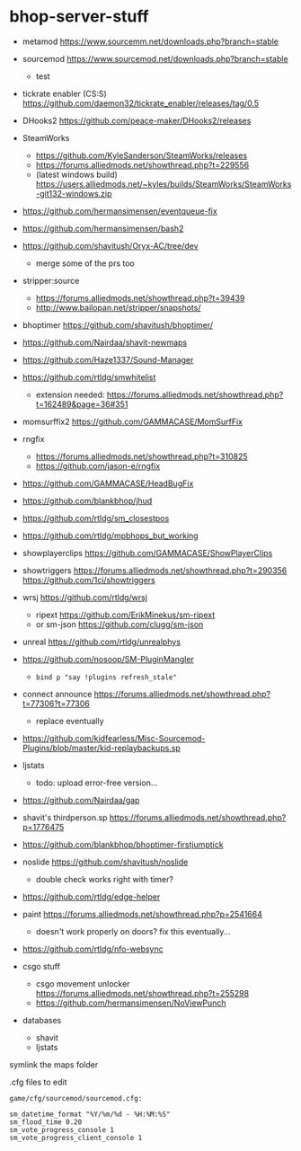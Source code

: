# bhop-server-stuff

- metamod https://www.sourcemm.net/downloads.php?branch=stable

- sourcemod https://www.sourcemod.net/downloads.php?branch=stable
	- test

- tickrate enabler (CS:S) https://github.com/daemon32/tickrate_enabler/releases/tag/0.5

- DHooks2 https://github.com/peace-maker/DHooks2/releases

- SteamWorks
	- https://github.com/KyleSanderson/SteamWorks/releases
	- https://forums.alliedmods.net/showthread.php?t=229556
	- (latest windows build) https://users.alliedmods.net/~kyles/builds/SteamWorks/SteamWorks-git132-windows.zip

- https://github.com/hermansimensen/eventqueue-fix

- https://github.com/hermansimensen/bash2

- https://github.com/shavitush/Oryx-AC/tree/dev
	- merge some of the prs too

- stripper:source
	- https://forums.alliedmods.net/showthread.php?t=39439
	- http://www.bailopan.net/stripper/snapshots/

- bhoptimer https://github.com/shavitush/bhoptimer/

- https://github.com/Nairdaa/shavit-newmaps

- https://github.com/Haze1337/Sound-Manager

- https://github.com/rtldg/smwhitelist
	- extension needed: https://forums.alliedmods.net/showthread.php?t=162489&page=36#351

- momsurffix2 https://github.com/GAMMACASE/MomSurfFix

- rngfix
	- https://forums.alliedmods.net/showthread.php?t=310825
	- https://github.com/jason-e/rngfix


- https://github.com/GAMMACASE/HeadBugFix

- https://github.com/blankbhop/jhud

- https://github.com/rtldg/sm_closestpos

- https://github.com/rtldg/mpbhops_but_working

- showplayerclips https://github.com/GAMMACASE/ShowPlayerClips

- showtriggers https://forums.alliedmods.net/showthread.php?t=290356 https://github.com/1ci/showtriggers

- wrsj https://github.com/rtldg/wrsj
	- ripext https://github.com/ErikMinekus/sm-ripext
	- or sm-json https://github.com/clugg/sm-json

- unreal https://github.com/rtldg/unrealphys

- https://github.com/nosoop/SM-PluginMangler
	- `bind p "say !plugins refresh_stale"`

- connect announce https://forums.alliedmods.net/showthread.php?t=77306?t=77306
	- replace eventually

- https://github.com/kidfearless/Misc-Sourcemod-Plugins/blob/master/kid-replaybackups.sp

- ljstats
	- todo: upload error-free version...

- https://github.com/Nairdaa/gap

- shavit's thirdperson.sp https://forums.alliedmods.net/showthread.php?p=1776475

- https://github.com/blankbhop/bhoptimer-firstjumptick

- noslide https://github.com/shavitush/noslide
	- double check works right with timer?

- https://github.com/rtldg/edge-helper

- paint https://forums.alliedmods.net/showthread.php?p=2541664
	- doesn't work properly on doors? fix this eventually...

- https://github.com/rtldg/nfo-websync

- csgo stuff
	- csgo movement unlocker https://forums.alliedmods.net/showthread.php?t=255298
	- https://github.com/hermansimensen/NoViewPunch

- databases
	- shavit
	- ljstats


symlink the maps folder


.cfg files to edit
```
game/cfg/sourcemod/sourcemod.cfg:

sm_datetime_format "%Y/%m/%d - %H:%M:%S"
sm_flood_time 0.20
sm_vote_progress_console 1
sm_vote_progress_client_console 1
```
